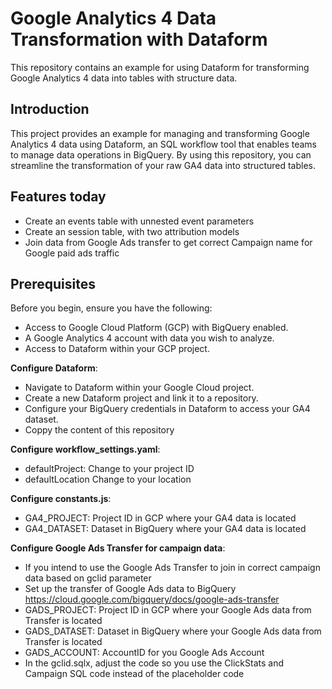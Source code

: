 # Google Analytics 4 Data Transformation with Dataform

This repository contains an example for using Dataform for transforming Google Analytics 4 data into tables with structure data.

## Introduction

This project provides an example for managing and transforming Google Analytics 4 data using Dataform, an SQL workflow tool that enables teams to manage data operations in BigQuery. By using this repository, you can streamline the transformation of your raw GA4 data into structured tables. 

## Features today
- Create an events table with unnested event parameters
- Create an session table, with two attribution models
- Join data from Google Ads transfer to get correct Campaign name for Google paid ads traffic

## Prerequisites

Before you begin, ensure you have the following:
- Access to Google Cloud Platform (GCP) with BigQuery enabled.
- A Google Analytics 4 account with data you wish to analyze.
- Access to Dataform within your GCP project.

**Configure Dataform**:

- Navigate to Dataform within your Google Cloud project.
- Create a new Dataform project and link it to a repository.
- Configure your BigQuery credentials in Dataform to access your GA4 dataset.
- Coppy the content of this repository

**Configure workflow_settings.yaml**:

- defaultProject: Change to your project ID
- defaultLocation Change to your location

**Configure constants.js**:

- GA4_PROJECT: Project ID in GCP where your GA4 data is located
- GA4_DATASET: Dataset in BigQuery where your GA4 data is located

**Configure Google Ads Transfer for campaign data**:

- If you intend to use the Google Ads Transfer to join in correct campaign data based on gclid parameter
- Set up the transfer of Google Ads data to BigQuery https://cloud.google.com/bigquery/docs/google-ads-transfer
- GADS_PROJECT: Project ID in GCP where your Google Ads data from Transfer is located
- GADS_DATASET: Dataset in BigQuery where your Google Ads data from Transfer is located
- GADS_ACCOUNT: AccountID for you Google Ads Account
- In the gclid.sqlx, adjust the code so you use the ClickStats and Campaign SQL code instead of the placeholder code 






